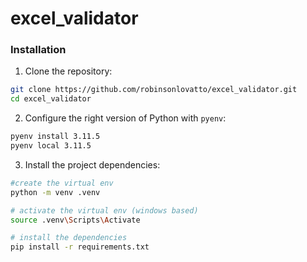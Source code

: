 # excel_validator


### Installation

1. Clone the repository:
```bash
git clone https://github.com/robinsonlovatto/excel_validator.git
cd excel_validator
```
2. Configure the right version of Python with `pyenv`:
```bash
pyenv install 3.11.5
pyenv local 3.11.5
```
3. Install the project dependencies:
```bash
#create the virtual env
python -m venv .venv

# activate the virtual env (windows based)
source .venv\Scripts\Activate

# install the dependencies
pip install -r requirements.txt  
```